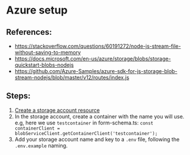 # Azure setup

## References: 
- https://stackoverflow.com/questions/60191272/node-js-stream-file-without-saving-to-memory
- https://docs.microsoft.com/en-us/azure/storage/blobs/storage-quickstart-blobs-nodejs
- https://github.com/Azure-Samples/azure-sdk-for-js-storage-blob-stream-nodejs/blob/master/v12/routes/index.js

## Steps:
  1. [Create a storage account resource](https://docs.microsoft.com/en-us/azure/storage/common/storage-account-create?tabs=azure-portal)
  2. In the storage account, create a container with the name you will use. e.g, here we use `testcontainer` in form-schema.ts:
  `const containerClient = blobServiceClient.getContainerClient('testcontainer');`
  3. Add your storage account name and key to a `.env` file, following the `.env.example` naming.
